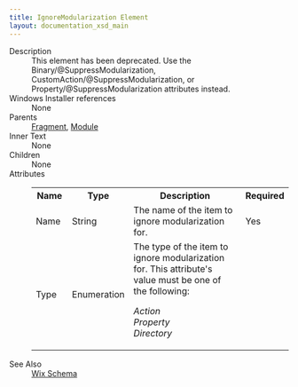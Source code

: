 ```yaml
---
title: IgnoreModularization Element
layout: documentation_xsd_main
---
```

<dl>
  <dt>Description</dt>
  <dd>                 This element has been deprecated.                 Use the Binary/@SuppressModularization, CustomAction/@SuppressModularization, or Property/@SuppressModularization attributes instead.             </dd>
  <dt>Windows Installer references</dt>
  <dd>None</dd>
  <dt>Parents</dt>
  <dd>
    <a href="../wix/fragment">Fragment</a>, <a href="../wix/module">Module</a></dd>
  <dt>Inner Text</dt>
  <dd>None</dd>
  <dt>Children</dt>
  <dd>None</dd>
  <dt>Attributes</dt>
  <dd>
    <table cellspacing="0" cellpadding="0" class="schema">
      <tr>
        <th width="15%">Name</th>
        <th width="15%">Type</th>
        <th width="65%">Description</th>
        <th width="15%">Required</th>
      </tr>
      <tr>
        <td>Name</td>
        <td>String</td>
        <td>                         The name of the item to ignore modularization for.                     </td>
        <td>Yes</td>
      </tr>
      <tr>
        <td>Type</td>
        <td>Enumeration</td>
        <td>                         The type of the item to ignore modularization for.                       This attribute's value must be one of the following:<dl><dt class="enumerationValue"><dfn>Action</dfn></dt><dd></dd><dt class="enumerationValue"><dfn>Property</dfn></dt><dd></dd><dt class="enumerationValue"><dfn>Directory</dfn></dt><dd></dd></dl></td>
        <td>&nbsp;</td>
      </tr>
    </table>
  </dd>
  <dt>See Also</dt>
  <dd>
    <a href="../wix">Wix Schema</a>
  </dd>
</dl>
